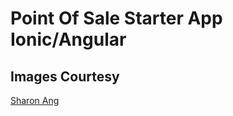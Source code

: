 # Point Of Sale Starter App Ionic/Angular #


## Images Courtesy ##
[Sharon Ang](https://pixabay.com/en/users/sharonang-99559/)
